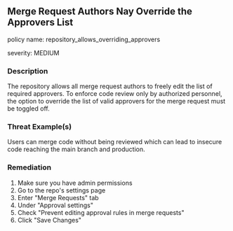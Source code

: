 ## Merge Request Authors Nay Override the Approvers List

policy name: repository_allows_overriding_approvers

severity: MEDIUM

### Description

The repository allows all merge request authors to freely edit the list of required approvers. To enforce code review only by authorized personnel, the option to override the list of valid approvers for the merge request must be toggled off.

### Threat Example(s)

Users can merge code without being reviewed which can lead to insecure code reaching the main branch and production.

### Remediation

1. Make sure you have admin permissions
2. Go to the repo's settings page
3. Enter "Merge Requests" tab
4. Under "Approval settings"
5. Check "Prevent editing approval rules in merge requests"
6. Click "Save Changes"
